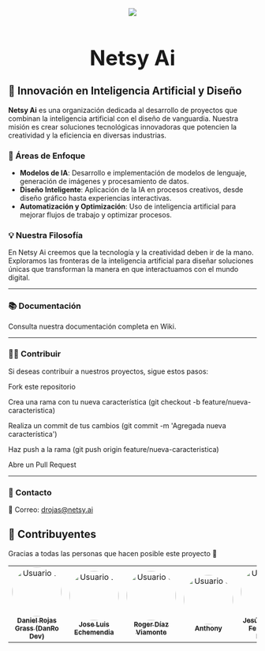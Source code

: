 <div align=center>
  <a href="#"><img src="https://avatars.githubusercontent.com/u/191610133?s=200&v=4" length:"1200px" width:"600px"></a>
</div>

<h1 align="center" style="font-size: 3em;">Netsy Ai</h1>

## 🧐 Innovación en Inteligencia Artificial y Diseño

**Netsy Ai** es una organización dedicada al desarrollo de proyectos que combinan la inteligencia artificial con el diseño de vanguardia. Nuestra misión es crear soluciones tecnológicas innovadoras que potencien la creatividad y la eficiencia en diversas industrias.

### 🔮 Áreas de Enfoque
- **Modelos de IA**: Desarrollo e implementación de modelos de lenguaje, generación de imágenes y procesamiento de datos.
- **Diseño Inteligente**: Aplicación de la IA en procesos creativos, desde diseño gráfico hasta experiencias interactivas.
- **Automatización y Optimización**: Uso de inteligencia artificial para mejorar flujos de trabajo y optimizar procesos.

### 💡 Nuestra Filosofía
En Netsy Ai creemos que la tecnología y la creatividad deben ir de la mano. Exploramos las fronteras de la inteligencia artificial para diseñar soluciones únicas que transforman la manera en que interactuamos con el mundo digital.

---
### 📚 Documentación

Consulta nuestra documentación completa en Wiki.

---
### 👨‍💻 Contribuir

Si deseas contribuir a nuestros proyectos, sigue estos pasos:

Fork este repositorio

Crea una rama con tu nueva característica (git checkout -b feature/nueva-caracteristica)

Realiza un commit de tus cambios (git commit -m 'Agregada nueva característica')

Haz push a la rama (git push origin feature/nueva-caracteristica)

Abre un Pull Request

---
### 📢 Contacto

📧 Correo: drojas@netsy.ai

## 🚀 Contribuyentes  

Gracias a todas las personas que hacen posible este proyecto 💖  

<table aling="center">
  <tr>
    <td align="center">
      <a href="https://github.com/DanRo3">
        <img src="https://avatars.githubusercontent.com/u/105675604?s=70&v=4" width="100px;" alt="Usuario 1" style="border-radius: 50%;"/>
        <br /><sub><b>Daniel Rojas Grass (DanRo Dev)</b></sub>
      </a>
    </td>
    <td align="center">
      <a href="https://github.com/Jose-luis-echemendia">
        <img src="https://avatars.githubusercontent.com/u/126753118?v=4" width="100px;" alt="Usuario 2" style="border-radius: 50%;"/>
        <br /><sub><b>Jose Luis Echemendia</b></sub>
      </a>
    </td>
    <td align="center">
      <a href="https://github.com/rogerdv0009">
        <img src="https://avatars.githubusercontent.com/u/175174553?v=4" width="100px;" alt="Usuario 3" style="border-radius: 50%;"/>
        <br /><sub><b>Roger Díaz Viamonte</b></sub>
      </a>
    </td>
    <td align="center">
      <a href="https://github.com/ProImpact">
        <img src="https://avatars.githubusercontent.com/u/142456751?v=4" width="100px;" alt="Usuario 3" style="border-radius: 50%;"/>
        <br /><sub><b>Anthony</b></sub>
      </a>
    </td>
    <td align="center">
      <a href="https://github.com/G35U599">
        <img src="https://avatars.githubusercontent.com/u/142456751?v=4" width="100px;" alt="Usuario 4" style="border-radius: 50%;"/>
        <br /><sub><b>Jesús Enrique Fernández Prieto</b></sub>
      </a>
    </td>
  </tr>
</table>

